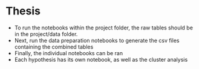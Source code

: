 # Thesis
- To run the notebooks within the project folder, the raw tables should be in the project/data folder.
- Next, run the data preparation notebooks to generate the csv files containing the combined tables
- Finally, the individual notebooks can be ran
- Each hypothesis has its own notebook, as well as the cluster analysis
